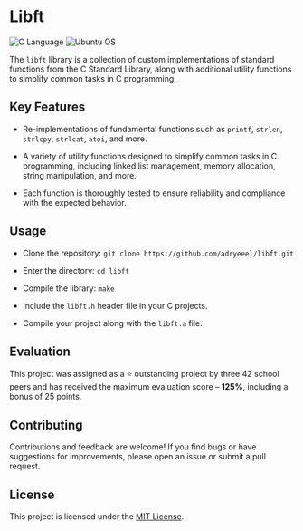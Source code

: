 # Libft

![C Language](https://img.shields.io/badge/C-00599C?style=for-the-badge&logo=c&logoColor=white)
![Ubuntu OS](https://img.shields.io/badge/Ubuntu-E95420?style=for-the-badge&logo=ubuntu&logoColor=white)

The `libft` library is a collection of custom implementations of standard functions from the C Standard Library, along with additional utility functions to simplify common tasks in C programming.

## Key Features

- Re-implementations of fundamental functions such as `printf`, `strlen`, `strlcpy`, `strlcat`, `atoi`, and more.

- A variety of utility functions designed to simplify common tasks in C programming, including linked list management, memory allocation, string manipulation, and more.

- Each function is thoroughly tested to ensure reliability and compliance with the expected behavior.

## Usage

- Clone the repository: `git clone https://github.com/adryeeel/libft.git`

- Enter the directory: `cd libft`

- Compile the library: `make`

- Include the `libft.h` header file in your C projects.

- Compile your project along with the `libft.a` file.

## Evaluation

This project was assigned as a ⭐ outstanding project by three 42 school peers and has received the maximum evaluation score &ndash; **125%**, including a bonus of 25 points.

## Contributing

Contributions and feedback are welcome! If you find bugs or have suggestions for improvements, please open an issue or submit a pull request.

## License

This project is licensed under the [MIT License](LICENSE).
